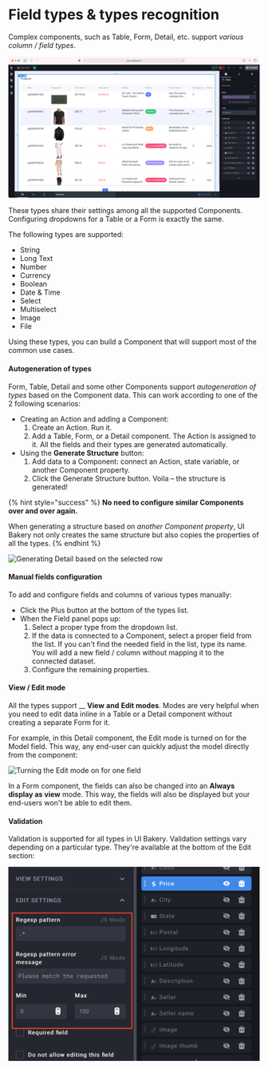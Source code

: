 # Field types & types recognition

Сomplex components, such as Table, Form, Detail, etc. support _various column / field types_.

![Column and field types](<../.gitbook/assets/image (7).png>)

These types share their settings among all the supported Components. Configuring dropdowns for a Table or a Form is exactly the same.

The following types are supported:

* String
* Long Text
* Number
* Currency
* Boolean
* Date & Time
* Select
* Multiselect
* Image
* File

Using these types, you can build a Component that will support most of the common use cases.

#### Autogeneration of types

Form, Table, Detail and some other Components support _autogeneration of types_ based on the Component data. This can work according to one of the 2 following scenarios:

* Creating an Action and adding a Component:
  1. Create an Action. Run it.
  2. Add a Table, Form, or a Detail component. The Action is assigned to it. All the fields and their types are generated automatically.
* Using the **Generate Structure** button:
  1. Add data to a Component: connect an Action, state variable, or another Component property.
  2. Click the Generate Structure button. Voila – the structure is generated!

{% hint style="success" %}
**No need to configure similar Components over and over again.**

When generating a structure based on _another Component property_, UI Bakery not only creates the same structure but also copies the properties of all the types.
{% endhint %}

![Generating Detail based on the selected row](<../.gitbook/assets/formOpt (1).gif>)

#### Manual fields configuration

To add and configure fields and columns of various types manually:

* Click the Plus button at the bottom of the types list.
* When the Field panel pops up:
  1. Select a proper type from the dropdown list.
  2. If the data is connected to a Component, select a proper field from the list. If you can't find the needed field in the list, type its name. You will add a new field / column without mapping it to the connected dataset.
  3. Configure the remaining properties.&#x20;

#### View / Edit mode

All the types support __ **View** **and** **Edit modes**. Modes are very helpful when you need to edit data inline in a Table or a Detail component without creating a separate Form for it.

For example, in this Detail component, the Edit mode is turned on for the Model field. This way, any end-user can quickly adjust the model directly from the component:

![Turning the Edit mode on for one field](../.gitbook/assets/modelOpt.gif)

In a Form component, the fields can also be changed into an **Always display as view** mode. This way, the fields will also be displayed but your end-users won't be able to edit them.

#### Validation

Validation is supported for all types in UI Bakery. Validation settings vary depending on a particular type. They're available at the bottom of the Edit section:

![Validation settings](<../.gitbook/assets/Screenshot 2021-12-14 at 12.58.06.png>)
